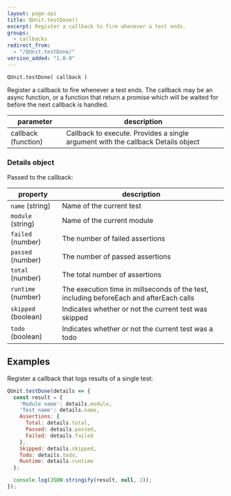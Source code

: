 ```yaml
---
layout: page-api
title: QUnit.testDone()
excerpt: Register a callback to fire whenever a test ends.
groups:
  - callbacks
redirect_from:
  - "/QUnit.testDone/"
version_added: "1.0.0"
---
```


`QUnit.testDone( callback )`

Register a callback to fire whenever a test ends. The callback may be an async function, or a function that return a promise which will be waited for before the next callback is handled.

| parameter | description |
|-----------|-------------|
| callback (function) | Callback to execute. Provides a single argument with the callback Details object |

### Details object

Passed to the callback:

| property | description |
|-----------|-------------|
| `name` (string) | Name of the current test |
| `module` (string) | Name of the current module |
| `failed` (number) | The number of failed assertions |
| `passed` (number) | The number of passed assertions |
| `total` (number) | The total number of assertions |
| `runtime` (number) | The execution time in millseconds of the test, including beforeEach and afterEach calls |
| `skipped` (boolean) | Indicates whether or not the current test was skipped |
| `todo` (boolean) | Indicates whether or not the current test was a todo |

## Examples

Register a callback that logs results of a single test:

```js
QUnit.testDone(details => {
  const result = {
    'Module name': details.module,
    'Test name': details.name,
    Assertions: {
      Total: details.total,
      Passed: details.passed,
      Failed: details.failed
    },
    Skipped: details.skipped,
    Todo: details.todo,
    Runtime: details.runtime
  };

  console.log(JSON.stringify(result, null, 2));
});
```
